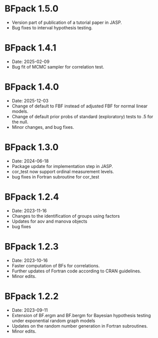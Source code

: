 # BFpack 1.5.0

* Version part of publication of a tutorial paper in JASP.
* Bug fixes to interval hypothesis testing.

# BFpack 1.4.1

* Date: 2025-02-09
* Bug fit of MCMC sampler for correlation test.

# BFpack 1.4.0

* Date: 2025-12-03
* Change of default to FBF instead of adjusted FBF for normal linear models.
* Change of default prior probs of standard (exploratory) tests to .5 for the null.
* Minor changes, and bug fixes.

# BFpack 1.3.0

* Date: 2024-06-18
* Package update for implementation step in JASP.
* cor_test now support ordinal measurement levels.
* bug fixes in Fortran subroutine for cor_test


# BFpack 1.2.4

* Date: 2023-11-16
* Changes to the identification of groups using factors
* Updates for aov and manova objects
* bug fixes


# BFpack 1.2.3

* Date: 2023-10-16
* Faster computation of BFs for correlations.
* Further updates of Fortran code according to CRAN guidelines.
* Minor edits.


# BFpack 1.2.2

* Date: 2023-09-11
* Extension of BF.ergm and BF.bergm for Bayesian hypothesis testing under exponential random graph models
* Updates on the random number generation in Fortran subroutines.
* Minor edits.

